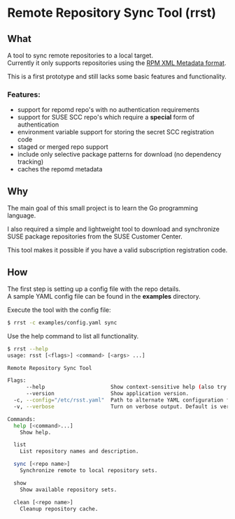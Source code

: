 # Remote Repository Sync Tool (rrst)

## What

A tool to sync remote repositories to a local target.  
Currently it only supports repositories using the [RPM XML Metadata format](http://createrepo.baseurl.org/wiki).

This is a first prototype and still lacks some basic features and functionality.

### Features:

 * support for repomd repo's with no authentication requirements
 * support for SUSE SCC repo's which require a **special** form of authentication
 * environment variable support for storing the secret SCC registration code
 * staged or merged repo support
 * include only selective package patterns for download (no dependency tracking)
 * caches the repomd metadata

## Why 

The main goal of this small project is to learn the Go programming language.

I also required a simple and lightweight tool to download and synchronize SUSE
package repositories from the SUSE Customer Center.  

This tool makes it possible if you have a valid subscription registration code.

## How

The first step is setting up a config file with the repo details.  
A sample YAML config file can be found in the **examples** directory.

Execute the tool with the config file:

```bash
$ rrst -c examples/config.yaml sync
```

Use the help command to list all functionality.

```bash
$ rrst --help
usage: rsst [<flags>] <command> [<args> ...]

Remote Repository Sync Tool

Flags:
      --help                     Show context-sensitive help (also try --help-long and --help-man).
      --version                  Show application version.
  -c, --config="/etc/rsst.yaml"  Path to alternate YAML configuration file.
  -v, --verbose                  Turn on verbose output. Default is verbose turned off.

Commands:
  help [<command>...]
    Show help.

  list
    List repository names and description.

  sync [<repo name>]
    Synchronize remote to local repository sets.

  show
    Show available repository sets.

  clean [<repo name>]
    Cleanup repository cache.
```
